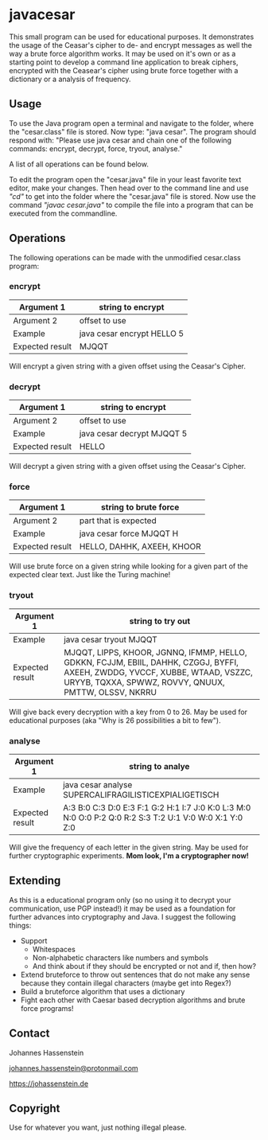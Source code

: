 # javacesar

This small program can be used for educational purposes. It demonstrates the usage of the Ceasar's cipher to de- and encrypt messages as well the way a brute force algorithm works. It may be used on it's own or as a starting point to develop a command line application to break ciphers, encrypted with the Ceasear's cipher using brute force together with a dictionary or a analysis of frequency.

## Usage

To use the Java program open a terminal and navigate to the folder, where the "cesar.class" file is stored. Now type: "java cesar". The program should respond with: "Please use java cesar and chain one of the following commands: encrypt, decrypt, force, tryout, analyse."

A list of all operations can be found below.

To edit the program open the "cesar.java" file in your least favorite text editor, make your changes. Then head over to the command line and use *"cd"* to get into the folder where the "cesar.java" file is stored. Now use the command *"javac cesar.java"* to compile the file into a program that can be executed from the commandline.

## Operations

The following operations can be made with the unmodified cesar.class program:

### encrypt

| Argument 1      | string to encrypt          |
| --------------- | -------------------------- |
| Argument 2      | offset to use              |
| Example         | java cesar encrypt HELLO 5 |
| Expected result | MJQQT                      |

Will encrypt a given string with a given offset using the Ceasar's Cipher.

### decrypt

| Argument 1      | string to encrypt          |
| --------------- | -------------------------- |
| Argument 2      | offset to use              |
| Example         |  java cesar decrypt MJQQT 5 |
| Expected result | HELLO                      |

Will decrypt a given string with a given offset using the Ceasar's Cipher.

### force

| Argument 1      | string to brute force      |
| --------------- | -------------------------- |
| Argument 2      | part that is expected      |
| Example         | java cesar force MJQQT H   |
| Expected result | HELLO, DAHHK, AXEEH, KHOOR |

Will use brute force on a given string while looking for a given part of the expected clear text. Just like the Turing machine!

### tryout

| Argument 1      | string to try out                                            |
| --------------- | ------------------------------------------------------------ |
| Example         | java cesar tryout MJQQT                                      |
| Expected result | MJQQT, LIPPS, KHOOR, JGNNQ, IFMMP, HELLO, GDKKN, FCJJM, EBIIL, DAHHK, CZGGJ, BYFFI, AXEEH, ZWDDG, YVCCF, XUBBE, WTAAD, VSZZC, URYYB, TQXXA, SPWWZ, ROVVY, QNUUX, PMTTW, OLSSV, NKRRU |

Will give back every decryption with a key from 0 to 26. May be used for educational purposes (aka "Why is 26 possibilities a bit to few").

### analyse

| Argument 1      | string to analye                                            |
| --------------- | ------------------------------------------------------------ |
| Example         | java cesar analyse SUPERCALIFRAGILISTICEXPIALIGETISCH                                      |
| Expected result | A:3 B:0 C:3 D:0 E:3 F:1 G:2 H:1 I:7 J:0 K:0 L:3 M:0 N:0 O:0 P:2 Q:0 R:2 S:3 T:2 U:1 V:0 W:0 X:1 Y:0 Z:0 |

Will give the frequency of each letter in the given string. May be used for further cryptographic experiments. **Mom look, I'm a cryptographer now!**

## Extending

As this is a educational program only (so no using it to decrypt your communication, use PGP instead!) it may be used as a foundation for further advances into cryptography and Java. I suggest the following things:

- Support
  - Whitespaces
  - Non-alphabetic characters like numbers and symbols
  - And think about if they should be encrypted or not and if, then how?
- Extend bruteforce to throw out sentences that do not make any sense because they contain illegal characters (maybe get into Regex?)
- Build a bruteforce algorithm that uses a dictionary
- Fight each other with Caesar based decryption algorithms and brute force programs!

## Contact

Johannes Hassenstein

johannes.hassenstein@protonmail.com

https://johassenstein.de

## Copyright

Use for whatever you want, just nothing illegal please.



